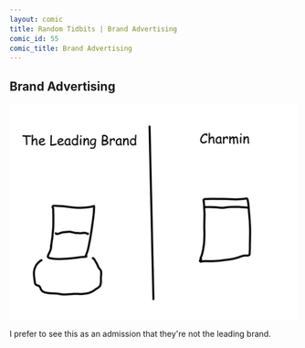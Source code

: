 ```yaml
---
layout: comic
title: Random Tidbits | Brand Advertising
comic_id: 55
comic_title: Brand Advertising
---
```


## Brand Advertising

<img id="img55" src="/assets/images/55.png">

I prefer to see this as an admission that they're not the leading brand.

